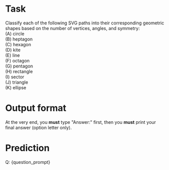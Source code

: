# Task
Classify each of the following SVG paths into their corresponding geometric shapes based on the number of vertices, angles, and symmetry:<br>
(A) circle<br>
(B) heptagon<br>
(C) hexagon<br>
(D) kite<br>
(E) line<br>
(F) octagon<br>
(G) pentagon<br>
(H) rectangle<br>
(I) sector<br>
(J) triangle<br>
(K) ellipse<br>

# Output format
At the very end, you **must** type "Answer:" first, then you **must** print your final answer (option letter only).

# Prediction
Q: {question_prompt}